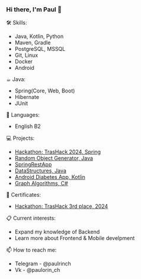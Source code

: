 ### Hi there, I'm Paul 👋

<!--
**Paulorin/Paulorin** is a ✨ _special_ ✨ repository because its `README.md` (this file) appears on your GitHub profile.
Here are some ideas to get you started:
-->
<!--
- 🔭 I’m currently working on ...
- 🌱 I’m currently learning ...
- 👯 I’m looking to collaborate on ...
- 🤔 I’m looking for help with ...
...
-->
🛠 Skills:
- Java, Kotlin, Python
- Maven, Gradle
- PostgreSQL, MSSQL
- Git, Linux
- Docker
- Android

☕︎ Java:
- Spring(Core, Web, Boot)
- Hibernate
- JUnit

💬 Languages:
- English B2

💻 Projects:
- [Hackathon: TrasHack 2024, Spring](https://github.com/GreenCatsTeam/hackathon-2024)
- [Random Object Generator, Java](https://github.com/Paulorin/fieldsetter/tree/branch3)
- [SpringRestApp](https://github.com/Paulorin/SpringRestApp)
- [DataStructures, Java](https://github.com/Paulorin/DataStructures)
- [Android Diabetes App, Kotlin](https://github.com/Paulorin/DiabetesApp/tree/main)
- [Graph Algorithms, C#](https://github.com/Paulorin/Graphs)

📜 Certificates:
- [Hackathon: TrasHack 3rd place, 2024](https://drive.google.com/file/d/1u8HM05gTOk3BY3IcNx9zufGMBd5HPOE8/view?usp=sharing)

📋 Current interests:
- Expand my knowledge of Backend
- Learn more about Frontend & Mobile develpment

📫 How to reach me: 
- Telegram - @paulrinch
- Vk - @paulorin_ch
